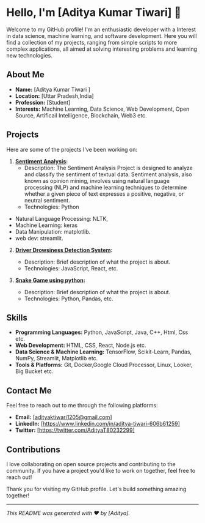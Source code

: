 # Hello, I'm [Aditya Kumar Tiwari] 👋

Welcome to my GitHub profile! I'm an enthusiastic developer with a Interest in  data science, machine learning, and software development. Here you will find a collection of my projects, ranging from simple scripts to more complex applications, all aimed at solving interesting problems and learning new technologies.

## About Me

- **Name:** [Aditya Kumar Tiwari ]
- **Location:** [Uttar Pradesh,India]
- **Profession:** [Student]
- **Interests:** Machine Learning, Data Science, Web Development, Open Source, Artificail Intelligence, Blockchain, Web3 etc.

## Projects

Here are some of the projects I've been working on:

1. **[Sentiment Analysis]((https://github.com/adityaa1205/Sentiment-Analysis)):**
   - Description: The Sentiment Analysis Project is designed to analyze and classify the sentiment of textual data. Sentiment analysis, also known as opinion mining, involves using natural language processing (NLP) and machine learning techniques to determine whether a given piece of text expresses a positive, negative, or neutral sentiment.
   - Technologies: Python 
  - Natural Language Processing: NLTK,
  - Machine Learning: keras
  - Data Manipulation: matplotlib.
  - web dev: streamlit.

2. **[Driver Drowsiness Detection System](link-to-project-2):**
   - Description: Brief description of what the project is about.
   - Technologies: JavaScript, React, etc.

3. **[Snake Game using python](link-to-project-3):**
   - Description: Brief description of what the project is about.
   - Technologies: Python, Pandas, etc.

## Skills

- **Programming Languages:** Python, JavaScript, Java, C++, Html, Css etc.
- **Web Development:** HTML, CSS, React, Node.js etc.
- **Data Science & Machine Learning:** TensorFlow, Scikit-Learn, Pandas, NumPy, Streamlit, Matplotlib etc.
- **Tools & Platforms:** Git, Docker,Google Cloud Processor, Linux, Looker, Big Bucket etc.  

## Contact Me

Feel free to reach out to me through the following platforms:

- **Email:** [adityaktiwari1205@gmail.com]
- **LinkedIn:** [https://www.linkedin.com/in/aditya-tiwari-606b61259]
- **Twitter:** [https://twitter.com/AdityaT80232299]

## Contributions

I love collaborating on open source projects and contributing to the community. If you have a project you'd like to work on together, feel free to reach out!

Thank you for visiting my GitHub profile. Let's build something amazing together!

---

*This README was generated with ❤️ by [Aditya].*
